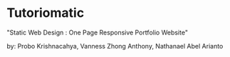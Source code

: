 # Tutoriomatic
"Static Web Design : One Page Responsive Portfolio Website"

by: Probo Krishnacahya, Vanness Zhong Anthony, Nathanael Abel Arianto
